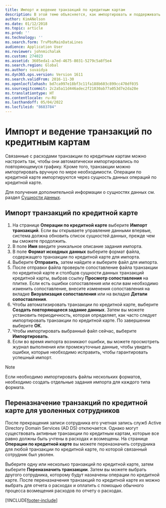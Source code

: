 ```yaml
---
title: Импорт и ведение транзакций по кредитным картам
description: В этой теме объясняется, как импортировать и поддерживать связанные с расходами транзакции по кредитным картам. Эти транзакции можно настроить так, чтобы они автоматически импортировались по повторяющемуся графику, или их можно импортировать вручную по мере необходимости.
author: KimANelson
ms.date: 01/12/2018
ms.topic: article
ms.prod: ''
ms.technology: ''
ms.search.form: TrvPbsMainDataLines
audience: Application User
ms.reviewer: johnmichalak
ms.custom: 274023
ms.assetid: 3605eda1-a7ed-4675-8031-5279c5a8f5e4
ms.search.region: Global
ms.author: suvaidya
ms.dyn365.ops.version: Version 1611
ms.search.validFrom: 2016-11-30
ms.openlocfilehash: bd7ca997e18bf3c11fa188b603c899cc470df035
ms.sourcegitcommit: 2c2a5a11d446adec2f21030ab77a053d7e2da28e
ms.translationtype: HT
ms.contentlocale: ru-RU
ms.lasthandoff: 05/04/2022
ms.locfileid: "8683784"
---
```

# <a name="import-and-maintain-credit-card-transactions"></a>Импорт и ведение транзакций по кредитным картам

Связанные с расходами транзакции по кредитным картам можно настроить так, чтобы они автоматически импортировались по повторяющемуся графику. Кроме того, транзакции можно импортировать вручную по мере необходимости. Операции по кредитной карте импортируются через сущность данных операций по кредитной карте.

Для получения дополнительной информации о сущностях данных см. раздел [Сущности данных](/dynamics365/fin-ops-core/dev-itpro/data-entities/data-entities).

## <a name="import-credit-card-transactions"></a>Импорт транзакций по кредитной карте

1. На странице **Операции по кредитной карте** выберите **Импорт транзакций**. Если вы открываете управление данными впервые, система должна обновить список сущностей данных, прежде чем вы сможете продолжить.
2. В поле **Имя** введите уникальное описание задания импорта.
3. В поле **Формат исходных данных** выберите формат файла, содержащего транзакции по кредитной карте для импорта.
4. Выберите **Отправить**, затем найдите и выберите файл для импорта.
5. После отправки файла проверьте сопоставление файла транзакции по кредитной карте и столбцов сущности данных транзакций кредитной карты, выбрав ссылку **Просмотр сопоставления** на плитке. Если есть ошибки сопоставления или если вам необходимо изменить сопоставление, внесите изменения сопоставления на вкладке **Визуализация сопоставления** или на вкладке **Детали сопоставления**.
6. Чтобы автоматизировать транзакции по кредитной карте, выберите **Создать повторяющееся задание данных**. Затем вы можете установить периодичность, которая определяет, как часто следует импортировать транзакции по кредитной карте. По завершении выберите **ОК**.
7. Чтобы импортировать выбранный файл сейчас, выберите **Импортировать**.
8. Если во время импорта возникают ошибки, вы можете просмотреть журнал выполнения или промежуточные данные, чтобы увидеть ошибки, которые необходимо исправить, чтобы гарантировать успешный импорт.

> [!NOTE]
> Если необходимо импортировать файлы нескольких форматов, необходимо создать отдельные задания импорта для каждого типа формата.

## <a name="reassign-the-credit-card-transactions-for-terminated-employees"></a>Переназначение транзакций по кредитной карте для уволенных сотрудников

После прекращения записи сотрудника его учетная запись служб Active Directory Domain Services (AD DS) отключается. Однако могут существовать активные транзакции по кредитным картам, которые все равно должны быть учтены в расходах и возмещены. На странице **Операции по кредитной карте** вы можете переназначить сотрудника для любой транзакции по кредитной карте, по которой связанный сотрудник был уволен.

Выберите одну или несколько транзакций по кредитной карте, затем выберите **Переназначить транзакции**. Затем вы можете выбрать другого сотрудника, которому будут назначены операции по кредитной карте. После переназначения транзакций по кредитной карте их можно выбрать для отчета о расходах и оплатить с помощью обычного процесса возмещения расходов по отчету о расходах.


[!INCLUDE[footer-include](../includes/footer-banner.md)]